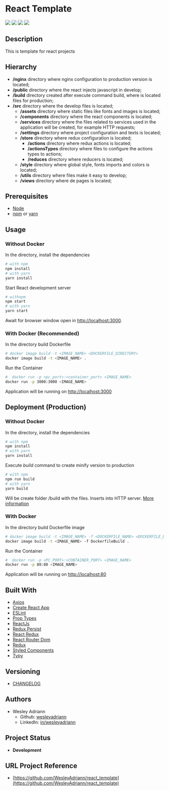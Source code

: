 React Template
============

![](https://img.shields.io/github/languages/count/wesleyadriann/react_template)
![](https://img.shields.io/github/last-commit/wesleyadriann/react_template)
![](https://img.shields.io/github/license/wesleyadriann/react_template)
![](https://img.shields.io/github/repo-size/wesleyadriann/react_template)

## Description

This is template for react projects

## Hierarchy

- **/nginx** directory where nginx configuration to production version is located;
- **/public** directory where the react injects javascript in develop;
- **/build** directory created after execute command build, where is located files for production;
- **/src** directory where the develop files is located;
  - **/assets** directory where static files like fonts and images is located;
  - **/components** directory where the react components is located;
  - **/services** directory where the files related to services used in the application will be created, for example HTTP requests;
  - **/settings** directory where project configuration and texts is located;
  - **/store** directory where redux configuration is located;
    - **/actions** directory where redux actions is located;
    - **/actionsTypes** directory where files to configure the actions types to actions;
    - **/reduces** directory where reducers is located;
  - **/style** directory where global style, fonts imports and colors is located;
  - **/utils** directory where files make it easy to develop;
  - **/views** directory where de pages is located;

## Prerequisites

- [Node](https://nodejs.org/)
- [npm](https://www.npmjs.com) or [yarn](https://yarnpkg.com/)

## Usage
### Without Docker
In the directory, install the dependencies
```bash
# with npm
npm install
# with yarn
yarn install
```
Start React development server
```bash
# withnpm
npm start
# with yarn
yarn start
```
Await for browser window open in [http://localhost:3000](http://localhost:3000).

### With Docker (Recommended)
In the directory build Dockerfile
```bash
# docker image build -t <IMAGE_NAME> <DOCKERFILE_DIRECTORY>
docker image build -t <IMAGE_NAME> .
```
Run the Container
```bash
#  docker run -p <pc_port>:<container_port> <IMAGE_NAME>
docker run -p 3000:3000 <IMAGE_NAME>
```
Application will be running on [http://localhost:3000](http://localhost:3000)
## Deployment (Production)
### Without Docker
In the directory, install the dependencies
```bash
# with npm
npm install
# with yarn
yarn install
```
Execute *build* command to create minify version to production
```bash
# with npm
npm run build
# with yarn
yarn build
```
Will be create folder /build with the files. Inserts into HTTP server. [More information](https://create-react-app.dev/docs/deployment/)

### With Docker
In the directory build Dockerfile image
```bash
# docker image build -t <IMAGE_NAME> -f <DOCKERFILE_NAME> <DOCKERFILE_DIRECTORY>
docker image build -t <IMAGE_NAME> -f DockerfileBuild .
```
Run the Container
```bash
#  docker run -p <PC_PORT>:<CONTAINER_PORT> <IMAGE_NAME>
docker run -p 80:80 <IMAGE_NAME>
```
Application will be running on [http://localhost:80](http://localhost:80)

## Built With

- [Axios](https://github.com/axios/axios)
- [Create React App](https://create-react-app.dev)
- [ESLint](https://eslint.org)
- [Prop Types](https://www.npmjs.com/package/prop-types)
- [ReactJs](https://reactjs.org)
- [Redux Persist](https://github.com/rt2zz/redux-persist)
- [React Redux](https://react-redux.js.org)
- [React Router Dom](https://github.com/ReactTraining/react-router)
- [Redux](https://redux.js.org)
- [Styled Components](https://www.styled-components.com)
- [Typy](https://github.com/flexdinesh/typy)

## Versioning

- [CHANGELOG](CHANGELOG.md)

## Authors
- Wesley Adriann
  - Github: [wesleyadriann](https://github.com/WesleyAdriann)
  - LinkedIn: [in/wesleyadriann](https://www.linkedin.com/in/wesleyadriann/)

## Project Status

- **Development**

## URL Project Reference

- [https://github.com/WesleyAdriann/react_template](https://github.com/WesleyAdriann/react_template)
